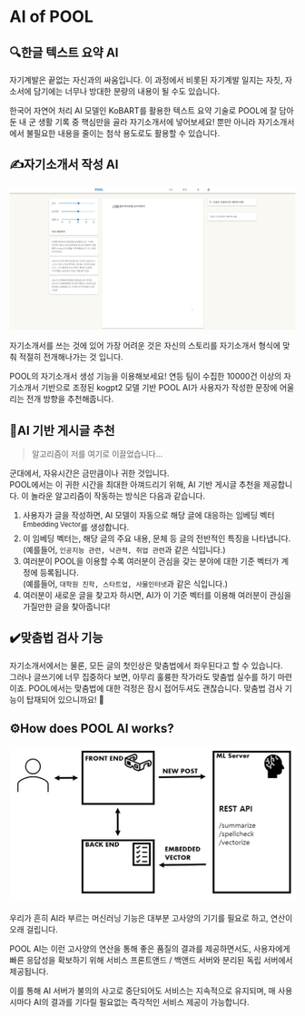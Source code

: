 # AI of POOL

## 🔍한글 텍스트 요약 AI

자기계발은 끝없는 자신과의 싸움입니다. 이 과정에서 비롯된 자기계발 일지는 자칫, 자소서에 담기에는 너무나 방대한 분량의 내용이 될 수도 있습니다.

한국어 자연어 처리 AI 모델인 KoBART를 활용한 텍스트 요약 기술로 POOL에 잘 담아둔 내 군 생활 기록 중 핵심만을 골라 자기소개서에 넣어보세요! 뿐만 아니라 자기소개서에서 불필요한 내용을 줄이는 첨삭 용도로도 활용할 수 있습니다.

## ✍️자기소개서 작성 AI
<p align="center">
<img style="width:800px;" src="/Doc/imgs/cv-generation.JPG">
</p>

자기소개서를 쓰는 것에 있어 가장 어려운 것은 자신의 스토리를 자기소개서 형식에 맞춰 적절히 전개해나가는 것 입니다.

POOL의 자기소개서 생성 기능을 이용해보세요! 연등 팀이 수집한 10000건 이상의 자기소개서 기반으로 조정된 kogpt2 모델 기반 POOL AI가 사용자가 작성한 문장에 어울리는 전개 방향을 추천해줍니다.

## 📌AI 기반 게시글 추천

> 알고리즘이 저를 여기로 이끌었습니다...

군대에서, 자유시간은 금만큼이나 귀한 것입니다.    
POOL에서는 이 귀한 시간을 최대한 아껴드리기 위해, AI 기반 게시글 추천을 제공합니다. 이 놀라운 알고리즘이 작동하는 방식은 다음과 같습니다.

1. 사용자가 글을 작성하면, AI 모델이 자동으로 해당 글에 대응하는 임베딩 벡터<sup>Embedding Vector</sup>를 생성합니다.
2. 이 임베딩 벡터는, 해당 글의 주요 내용, 문체 등 글의 전반적인 특징을 나타냅니다.     
(예를들어, `인공지능 관련, 낙관적, 취업 관련`과 같은 식입니다.)
3. 여러분이 POOL을 이용할 수록 여러분이 관심을 갖는 분야에 대한 기준 벡터가 계정에 등록됩니다.    
(예를들어, `대학원 진학, 스타트업, 사물인터넷`과 같은 식입니다.) 
4. 여러분이 새로운 글을 찾고자 하시면, AI가 이 기준 벡터를 이용해 여러분이 관심을 가질만한 글을 찾아줍니다!

## ✔️맞춤법 검사 기능

자기소개서에서는 물론, 모든 글의 첫인상은 맞춤법에서 좌우된다고 할 수 있습니다.    
그러나 글쓰기에 너무 집중하다 보면, 아무리 훌륭한 작가라도 맞춤법 실수를 하기 마련이죠. POOL에서는 맞춤법에 대한 걱정은 잠시 접어두셔도 괜찮습니다. 맞춤법 검사 기능이 탑재되어 있으니까요! 🤗

## ⚙️How does POOL AI works?
![How It Works](Doc/imgs/howAIworks.JPG)

우리가 흔히 AI라 부르는 머신러닝 기능은 대부분 고사양의 기기를 필요로 하고, 연산이 오래 걸립니다.

POOL AI는 이런 고사양의 연산을 통해 좋은 품질의 결과를 제공하면서도, 사용자에게 빠른 응답성을 확보하기 위해 서비스 프론트앤드 / 백앤드 서버와 분리된 독립 서버에서 제공됩니다.

이를 통해 AI 서버가 불의의 사고로 중단되어도 서비스는 지속적으로 유지되며, 매 사용시마다 AI의 결과를 기다릴 필요없는 즉각적인 서비스 제공이 가능합니다.
